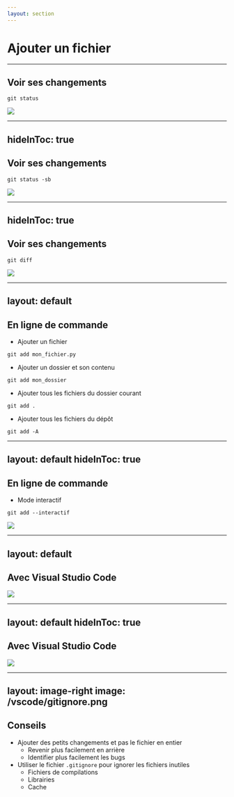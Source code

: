 ```yaml
---
layout: section
---
```


# Ajouter un fichier <twemoji-writing-hand-medium-light-skin-tone />

---

## Voir ses changements <twemoji-eyes />

<v-clicks>

```shell
git status
```

<div class="flex justify-center mt-4">
  <img src="/git-commands/git-status.png" />
</div>

</v-clicks>

---
hideInToc: true
---

## Voir ses changements <twemoji-eyes />

```shell
git status -sb
```

<div class="flex justify-center mt-4">
  <img src="/git-commands/git-status-sb.png" />
</div>


---
hideInToc: true
---

## Voir ses changements <twemoji-eyes />

```shell
git diff
```

<div class="flex justify-center mt-4">
  <img src="/git-commands/git-diff.png" class="w-3/4" />
</div>

---
layout: default
---

## En ligne de commande

<v-clicks>

- Ajouter un fichier
```shell
git add mon_fichier.py
```

- Ajouter un dossier et son contenu
```shell
git add mon_dossier
```

- Ajouter tous les fichiers du dossier courant
```shell
git add .
```

- Ajouter tous les fichiers du dépôt
```shell
git add -A
```

</v-clicks>

---
layout: default
hideInToc: true
---

## En ligne de commande

- Mode interactif

<v-clicks>

```shell
git add --interactif
```

<div class="flex justify-center mt-4">

![](/git-commands/git-add-int.png)

</div>

</v-clicks>

---
layout: default
---

## Avec Visual Studio Code

![](/vscode/git-add.png)

---
layout: default
hideInToc: true
---

## Avec Visual Studio Code

![](/vscode/git-add-hunk.png)

---
layout: image-right
image: /vscode/gitignore.png
---

## Conseils <twemoji-light-bulb />

<v-clicks>

- Ajouter des petits changements et pas le fichier en entier
  - Revenir plus facilement en arrière
  - Identifier plus facilement les bugs
- Utiliser le fichier `.gitignore` pour ignorer les fichiers inutiles
  - Fichiers de compilations
  - Librairies
  - Cache

</v-clicks>